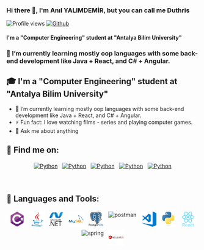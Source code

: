 ### Hi there 👋, I'm Anıl YALIMDEMİR, but you can call me Duthris

![Profile views](https://gpvc.arturio.dev/duthris)  [![Github](https://img.shields.io/github/followers/duthris?label=Followers&logo=Github)](https://github.com/duthris)

#### I'm a "Computer Engineering" student at "Antalya Bilim University"
### 🌱 I’m currently learning mostly oop languages with some back-end development like Java + React, and C# + Angular.


## 🎓 I'm a "Computer Engineering" student at "Antalya Bilim University"

- 🌱 I’m currently learning mostly oop languages with some back-end development like Java + React, and C# + Angular.
- ⚡ Fun fact: I love watching films - series and playing computer games.
- 💬 Ask me about anything


## :email: Find me on:

<p align="center">
  <a href="https://github.com/duthris/"> <img src="https://cdn.jsdelivr.net/npm/simple-icons@3.0.1/icons/github.svg" alt="Python" height="40" style="vertical-align:top; margin:4px"></a>
 <a href="https://www.linkedin.com/in/duthris/" target="_blank" rel="noopener noreferrer"> <img src="https://cdn.jsdelivr.net/npm/simple-icons@v3/icons/linkedin.svg" alt="Python" height="40" style="vertical-align:top; margin:4px"></a>
 <a href="mailto:cxg2520@gmail.com"> <img src="https://cdn.jsdelivr.net/npm/simple-icons@v3/icons/gmail.svg" alt="Python" height="40" style="vertical-align:top; margin:4px"></a> 
  <a href="https://www.instagram.com/anl.ylmdmr/"> <img src="https://cdn.jsdelivr.net/npm/simple-icons@3.0.1/icons/instagram.svg" alt="Python" height="40" style="vertical-align:top; margin:4px"></a>
   <a href="https://www.facebook.com/duthris/"> <img src="https://cdn.jsdelivr.net/npm/simple-icons@3.0.1/icons/facebook.svg" alt="Python" height="40" style="vertical-align:top; margin:4px"></a>
</p>
<br />


## 🧰 Languages and Tools:
<p align="center">
<img src="https://raw.githubusercontent.com/devicons/devicon/master/icons/csharp/csharp-original.svg" alt="csharp" height="40" style="vertical-align:top; margin:4px">
<img src="https://raw.githubusercontent.com/devicons/devicon/master/icons/java/java-original.svg" alt="java" height="40" style="vertical-align:top; margin:4px">
<img src="https://raw.githubusercontent.com/devicons/devicon/master/icons/dot-net/dot-net-original-wordmark.svg" alt="dotnet" height="40" style="vertical-align:top; margin:4px">
<img src="https://raw.githubusercontent.com/devicons/devicon/master/icons/mysql/mysql-original-wordmark.svg" alt="mysql" height="40" style="vertical-align:top; margin:4px">
<img src="https://raw.githubusercontent.com/devicons/devicon/master/icons/postgresql/postgresql-original-wordmark.svg" alt="postgresql" height="40" style="vertical-align:top; margin:4px">
<img src="https://www.vectorlogo.zone/logos/getpostman/getpostman-icon.svg" alt="postman" height="40" style="vertical-align:top; margin:4px">
<img src="https://raw.githubusercontent.com/github/explore/80688e429a7d4ef2fca1e82350fe8e3517d3494d/topics/visual-studio-code/visual-studio-code.png" alt="VS Code" height="40" style="vertical-align:top; margin:4px">
<img src="https://raw.githubusercontent.com/devicons/devicon/master/icons/python/python-original.svg" alt="python" height="40" style="vertical-align:top; margin:4px">
<img src="https://raw.githubusercontent.com/devicons/devicon/master/icons/react/react-original-wordmark.svg" alt="react" height="40" style="vertical-align:top; margin:4px">
<img src="https://www.vectorlogo.zone/logos/springio/springio-icon.svg" alt="spring" height="40" style="vertical-align:top; margin:4px">
<img src="https://raw.githubusercontent.com/devicons/devicon/master/icons/angularjs/angularjs-original-wordmark.svg" alt="angularjs" height="40" style="vertical-align:top; margin:4px">
</p>

<br />



